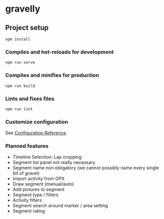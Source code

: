 # gravelly

## Project setup
```
npm install
```

### Compiles and hot-reloads for development
```
npm run serve
```

### Compiles and minifies for production
```
npm run build
```

### Lints and fixes files
```
npm run lint
```

### Customize configuration
See [Configuration Reference](https://cli.vuejs.org/config/).

### Planned features
- Timeline Selection: Lap cropping
- Segment list panel not really necessary
- Segment name non obligatory (we cannot possibly name every single bit of gravel)
- Import activity from GPX
- Draw segment (manual/auto)
- Add pictures to segment
- Segment type / filters
- Activity filters
- Segment search around marker / area setting
- Segment rating
